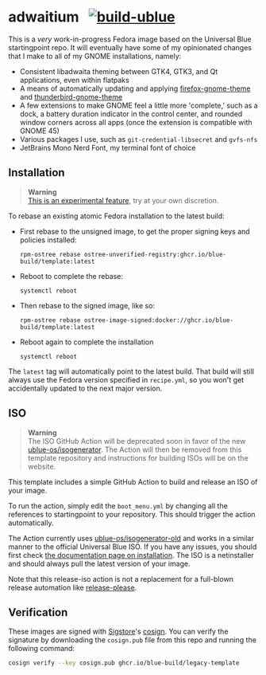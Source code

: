 # adwaitium &nbsp; [![build-ublue](https://github.com/trevnels/adwaitium/actions/workflows/build.yml/badge.svg)](https://github.com/trevnels/adwaitium/actions/workflows/build.yml)

This is a *very* work-in-progress Fedora image based on the Universal Blue startingpoint repo. It will eventually have some of my opinionated changes that I make to all of my GNOME installations, namely:
- Consistent libadwaita theming between GTK4, GTK3, and Qt applications, even within flatpaks
- A means of automatically updating and applying [firefox-gnome-theme](https://github.com/rafaelmardojai/firefox-gnome-theme) and [thunderbird-gnome-theme](https://github.com/rafaelmardojai/thunderbird-gnome-theme)
- A few extensions to make GNOME feel a little more 'complete,' such as a dock, a battery duration indicator in the control center, and rounded window corners across all apps (once the extension is compatible with GNOME 45)
- Various packages I use, such as `git-credential-libsecret` and `gvfs-nfs`
- JetBrains Mono Nerd Font, my terminal font of choice

## Installation

> **Warning**  
> [This is an experimental feature](https://www.fedoraproject.org/wiki/Changes/OstreeNativeContainerStable), try at your own discretion.

To rebase an existing atomic Fedora installation to the latest build:

- First rebase to the unsigned image, to get the proper signing keys and policies installed:
  ```
  rpm-ostree rebase ostree-unverified-registry:ghcr.io/blue-build/template:latest
  ```
- Reboot to complete the rebase:
  ```
  systemctl reboot
  ```
- Then rebase to the signed image, like so:
  ```
  rpm-ostree rebase ostree-image-signed:docker://ghcr.io/blue-build/template:latest
  ```
- Reboot again to complete the installation
  ```
  systemctl reboot
  ```

The `latest` tag will automatically point to the latest build. That build will still always use the Fedora version specified in `recipe.yml`, so you won't get accidentally updated to the next major version.

## ISO

> **Warning**  
> The ISO GitHub Action will be deprecated soon in favor of the new [ublue-os/isogenerator](https://github.com/ublue-os/isogenerator). The Action will then be removed from this template repository and instructions for building ISOs will be on the website.

This template includes a simple GitHub Action to build and release an ISO of your image.

To run the action, simply edit the `boot_menu.yml` by changing all the references to startingpoint to your repository. This should trigger the action automatically.

The Action currently uses [ublue-os/isogenerator-old](https://github.com/ublue-os/isogenerator-old) and works in a similar manner to the official Universal Blue ISO. If you have any issues, you should first check [the documentation page on installation](https://universal-blue.org/installation/). The ISO is a netinstaller and should always pull the latest version of your image.

Note that this release-iso action is not a replacement for a full-blown release automation like [release-please](https://github.com/googleapis/release-please).

## Verification

These images are signed with [Sigstore](https://www.sigstore.dev/)'s [cosign](https://github.com/sigstore/cosign). You can verify the signature by downloading the `cosign.pub` file from this repo and running the following command:

```bash
cosign verify --key cosign.pub ghcr.io/blue-build/legacy-template
```
